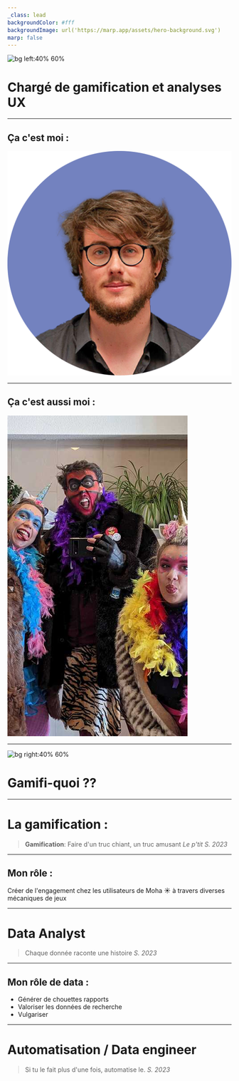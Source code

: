 ```yaml
---
_class: lead
backgroundColor: #fff
backgroundImage: url('https://marp.app/assets/hero-background.svg')
marp: false
---
```


![bg left:40% 60%](https://uploads-ssl.webflow.com/6128ea0841c95d012cfdfee3/61f0037bfecdf4eb05d898a5_logo%20bonne%20version.png)


# Chargé de gamification et analyses UX

---
## Ça c'est moi : 
![bg center:80% 20%](Banni%C3%A8res_Photo_S%C3%A9bastien.png)


---
## Ça c'est aussi moi : 
![bg center:80% 20%](pxl_20230219_122036541_2_720.jpg)

---
![bg right:40% 60%](https://media.tenor.com/EnRojaH2AH4AAAAM/confused-meme.gif)

# Gamifi-quoi ??

---

# La gamification :

> **Gamification**: Faire d'un truc chiant, un truc amusant 
> 	*Le p'tit S. 2023*

---

## Mon rôle :

Créer de l'engagement chez les utilisateurs de Moha ☀️ à travers diverses mécaniques de jeux

---

# Data Analyst

> Chaque donnée raconte une histoire 
> 	*S. 2023*

--- 

## Mon rôle de data :

- Générer de chouettes rapports 
- Valoriser les données de recherche
- Vulgariser 

--- 

# Automatisation / Data engineer

> Si tu le fait plus d'une fois, automatise le. 
> 	*S. 2023*
